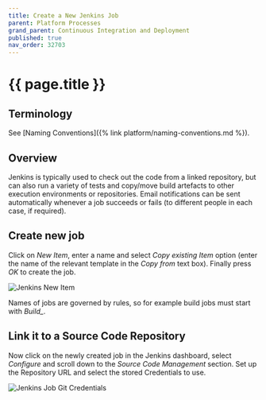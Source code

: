 ```yaml
---
title: Create a New Jenkins Job
parent: Platform Processes
grand_parent: Continuous Integration and Deployment
published: true
nav_order: 32703
---
```


# {{ page.title }}

## Terminology

See [Naming Conventions]({% link platform/naming-conventions.md %}).

## Overview

Jenkins is typically used to check out the code from a linked repository,
but can also run a variety of tests and copy/move build artefacts to other execution environments or repositories.
Email notifications can be sent automatically whenever a job succeeds or fails (to different people in each case, if required).

## Create new job

Click on *New Item*, enter a name and select *Copy existing Item* option
(enter the name of the relevant template in the *Copy from* text box). Finally press *OK* to create the job.

![Jenkins New Item](../images/jenkins-new-item.png)

Names of jobs are governed by rules, so for example build jobs must start with *Build_*.

## Link it to a Source Code Repository

Now click on the newly created job in the Jenkins dashboard, select *Configure* and scroll down to the
*Source Code Management* section. Set up the Repository URL and select the stored Credentials to use.

![Jenkins Job Git Credentials](../images/jenkins-job-git-credentials.png)
